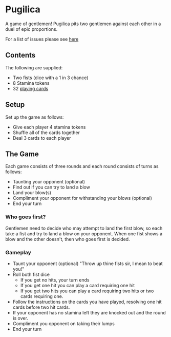 # Pugilica

A game of gentlemen! Pugilica pits two gentlemen against each other in a duel of epic proportions.

For a list of issues please see [here](ISSUES.md)

## Contents

The following are supplied:

* Two fists (dice with a 1 in 3 chance)
* 8 Stamina tokens
* 32 [playing cards](CARDS.md)

## Setup

Set up the game as follows:

* Give each player 4 stamina tokens
* Shuffle all of the cards together
* Deal 3 cards to each player

## The Game

Each game consists of three rounds and each round consists of turns as follows:

* Taunting your opponent (optional)
* Find out if you can try to land a blow
* Land your blow(s)
* Compliment your opponent for withstanding your blows (optional)
* End your turn

### Who goes first?

Gentlemen need to decide who may attempt to land the first blow,
so each take a fist and try to land a blow on your opponent. When
one fist shows a blow and the other doesn't, then who goes first
is decided.

### Gameplay

* Taunt your opponent (optional) "Throw up thine fists sir, I mean to beat you!"
* Roll both fist dice
    * If you get no hits, your turn ends
    * If you get one hit you can play a card requiring one hit
    * If you get two hits you can play a card requiring two hits or two cards requiring one.
* Follow the instructions on the cards you have played, resolving one hit cards before two hit cards.
* If your opponent has no stamina left they are knocked out and the round is over.
* Compliment you opponent on taking their lumps
* End your turn
